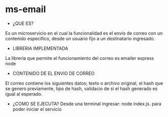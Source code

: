 # ms-email

- ¿QUE ES?

Es un microservicio en el cual la funcionalidad es el envio de correo con un contenido especifico, desde un usuario fijo a un destinatario ingresado.

- LIBRERIA IMPLEMENTADA

La libreria que permite el funcionamiento del correo es emailer express node

- CONTENIDO DE EL ENVIO DE CORREO 

El correo contiene los siguientes datos; texto o archivo original, el hash que se genero previamente, tipo de hash, validacio de si el hash generado es igual al esperado.

- ¿COMO SE EJECUTA?
Desde una terminal ingresar: node index.js. para poder iniciar el servicio 


